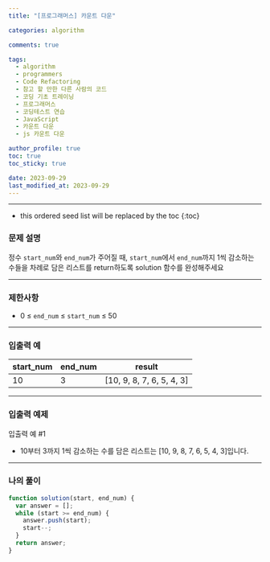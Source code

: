 ```yaml
---
title: "[프로그래머스] 카운트 다운"

categories: algorithm

comments: true

tags:
  - algorithm
  - programmers
  - Code Refactoring
  - 참고 할 만한 다른 사람의 코드
  - 코딩 기초 트레이닝
  - 프로그래머스
  - 코딩테스트 연습
  - JavaScript
  - 카운트 다운
  - js 카운트 다운

author_profile: true
toc: true
toc_sticky: true

date: 2023-09-29
last_modified_at: 2023-09-29
---
```


---

<!-- prettier-ignore -->
* this ordered seed list will be replaced by the toc 
{:toc}

### 문제 설명

정수 `start_num`와 `end_num`가 주어질 때, `start_num`에서 `end_num`까지 1씩 감소하는 수들을 차례로 담은 리스트를 return하도록 solution 함수를 완성해주세요

---

### 제한사항

- 0 ≤ `end_num` ≤ `start_num` ≤ 50

---

### 입출력 예

| start_num | end_num | result                    |
| --------- | ------- | ------------------------- |
| 10        | 3       | [10, 9, 8, 7, 6, 5, 4, 3] |

---

### 입출력 예제

입출력 예 #1

- 10부터 3까지 1씩 감소하는 수를 담은 리스트는 [10, 9, 8, 7, 6, 5, 4, 3]입니다.

---

### 나의 풀이

```jsx
function solution(start, end_num) {
  var answer = [];
  while (start >= end_num) {
    answer.push(start);
    start--;
  }
  return answer;
}
```

